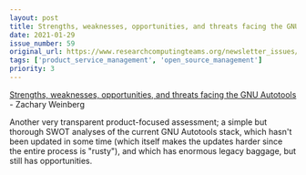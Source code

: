 ```yaml
---
layout: post
title: Strengths, weaknesses, opportunities, and threats facing the GNU Autotools - Zachary Weinberg
date: 2021-01-29
issue_number: 59
original_url: https://www.researchcomputingteams.org/newsletter_issues/0059
tags: ['product_service_management', 'open_source_management']
priority: 3
---
```


<!-- markdownlint-disable MD033 -->
<!-- markdownlint-disable MD041 -->
<!-- markdownlint-disable MD049 -->

[Strengths, weaknesses, opportunities, and threats facing the GNU Autotools](https://www.owlfolio.org/development/autoconf-swot/) - Zachary Weinberg

Another very transparent product-focused assessment; a simple but thorough SWOT analyses of the current GNU Autotools stack, which hasn't been updated in some time (which itself makes the updates harder since the entire process is "rusty"), and which has enormous legacy baggage, but still has opportunities.